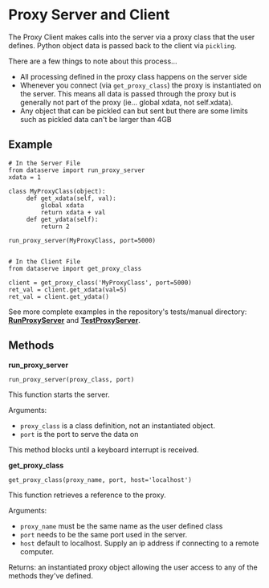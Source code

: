 # Proxy Server and Client

The Proxy Client makes calls into the server via a proxy class that the user defines.  Python object data is passed back to the client via `pickling`.

There are a few things to note about this process...
* All processing defined in the proxy class happens on the server side
* Whenever you connect (via `get_proxy_class`) the proxy is instantiated on the server.  This means all data is passed through the proxy but is generally not part of the proxy (ie... global xdata, not self.xdata).
* Any object that can be pickled can but sent but there are some limits such as pickled data can't be larger than 4GB


## Example

```
# In the Server File
from dataserve import run_proxy_server
xdata = 1

class MyProxyClass(object):
     def get_xdata(self, val):
         global xdata
         return xdata + val
     def get_ydata(self):
         return 2

run_proxy_server(MyProxyClass, port=5000)


# In the Client File
from dataserve import get_proxy_class

client = get_proxy_class('MyProxyClass', port=5000)
ret_val = client.get_xdata(val=5)
ret_val = client.get_ydata()
```

See more complete examples in the repository's tests/manual directory: **[RunProxyServer](https://bjascob/pythondataserve/tests/manual/10_RunProxyServer.py)** and **[TestProxyServer](https://bjascob/pythondataserve/tests/manual/12_TestProxyServer.py)**.

## Methods
**run_proxy_server**
```
run_proxy_server(proxy_class, port)
```
This function starts the server.

Arguments:
* `proxy_class` is a class definition, not an instantiated object.
* `port` is the port to serve the data on

This method blocks until a keyboard interrupt is received.

**get_proxy_class**
```
get_proxy_class(proxy_name, port, host='localhost')
```
This function retrieves a reference to the proxy.

Arguments:
* `proxy_name` must be the same name as the user defined class
* `port` needs to be the same port used in the server.
* `host` default to localhost.  Supply an ip address if connecting to a remote computer.

Returns: an instantiated proxy object allowing the user access to any of the methods they've defined.
